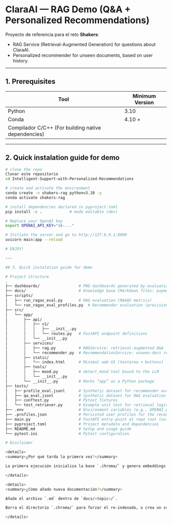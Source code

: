 # ClaraAI — RAG Demo (Q&A + Personalized Recommendations)

Proyecto de referencia para el reto **Shakers**:  
* RAG Service (Retrieval-Augmented Generation) for questions about ClaraAI. 
* Personalized recommender for unseen documents, based on user history.

---

## 1. Prerequisites

| Tool | Minimum Version |
|-------------|---------------|
| Python      | 3.10 |
| Conda       | 4.10 + |
| Compilador C/C++ 	(For building native dependencies) |


---

## 2. Quick instalation guide for demo

```bash
# clone the repo
Clonar este repositorio
cd Intelligent-Support-with-Personalized-Recommendations

# create and activate the environment
conda create -n shakers-rag python=3.10 -y
conda activate shakers-rag

# install dependencies declared in pyproject.toml
pip install -e .            # modo editable (dev)

# Replace your OpenAI key
export OPENAI_API_KEY="sk-..."

# Initiate the server and go to http://127.0.0.1:8000
uvicorn main:app --reload

# ENJOY!

---

## 3. Quick instalation guide for demo

# Project structure
.
├── dashboards/                 # PNG dashboards generated by evaluation scripts
├── docs/                       # Knowledge base (Markdown files: payments.md, fees.md, etc.)
├── scripts/
│   ├── run_ragas_eval.py       # RAG evaluation (RAGAS metrics)
│   └── run_ragas_eval_profiles.py  # Recommender evaluation (precision@k, latency)
├── src/
│   └── app/
│       ├── api/
│       │   ├── v1/
│       │   │   ├── __init__.py
│       │   │   └── routes.py   # FastAPI endpoint definitions
│       │   └── __init__.py
│       ├── services/
│       │   ├── rag.py          # RAGService: retrieval-augmented Q&A
│       │   └── recommender.py  # RecommendationService: unseen-docs recommender
│       ├── static/
│       │   └── index.html      # Minimal web UI (textarea + buttons)
│       ├── tools/
│       │   ├── mood.py         # detect_mood tool bound to the LLM
│       │   └── __init__.py
│       └── __init__.py         # Marks “app” as a Python package
├── tests/
│   ├── profile_eval.jsonl      # Synthetic dataset for recommender evaluation
│   ├── qa_eval.jsonl           # Synthetic dataset for RAG evaluation
│   ├── conftest.py             # Pytest fixtures
│   └── test_retriever.py       # Example unit test for retrieval logic
├── .env                        # Environment variables (e.g., OPENAI_API_KEY)
├── .profiles.json              # Persisted user profiles for the recommender
├── main.py                     # FastAPI entry-point at repo root (uvicorn main:app)
├── pyproject.toml              # Project metadata and dependencies
├── README.md                   # Setup and usage guide
└── pytest.ini                  # Pytest configuration

# Disclaimer

<details>
<summary>¿Por qué tarda la primera vez?</summary>

La primera ejecución inicializa la base `.chroma/` y genera embeddings de los archivos `.md` en `docs/`.

</details>

<details>
<summary>¿Cómo añado nueva documentación?</summary>

Añade el archivo `.md` dentro de `docs/<topic>/`.

Borra el directorio `.chroma/` para forzar el re-indexado, o crea un script de ingesta incremental.

</details>